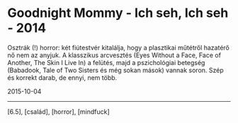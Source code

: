 # Goodnight Mommy - Ich seh, Ich seh - 2014

Osztrák (!) horror: két fiútestvér kitalálja, hogy a plasztikai műtétről hazatérő nő nem az anyjuk. A klasszikus arcvesztés (Eyes Without a Face, Face of Another, The Skin I Live In) a felütés, majd a pszichológiai betegség (Babadook, Tale of Two Sisters és még sokan mások) vannak soron. Szép és korrekt darab, de ennyi, nem több.

2015-10-04 

----

[6.5], [család], [horror], [mindfuck]